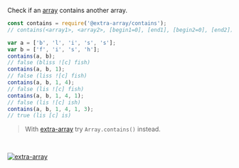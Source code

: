Check if an [array] contains another array.

```javascript
const contains = require('@extra-array/contains');
// contains(<array1>, <array2>, [begin1=0], [end1], [begin2=0], [end2])

var a = ['b', 'l', 'i', 's', 's'];
var b = ['f', 'i', 's', 'h'];
contains(a, b);
// false (bliss ![c] fish)
contains(a, b, 1);
// false (liss ![c] fish)
contains(a, b, 1, 4);
// false (lis ![c] fish)
contains(a, b, 1, 4, 1);
// false (lis ![c] ish)
contains(a, b, 1, 4, 1, 3);
// true (lis [c] is)
```
> With [extra-array] try `Array.contains()` instead.
<br>


[![extra-array](https://i.imgur.com/nwyrmkW.jpg)](https://www.npmjs.com/package/extra-array)

[extra-array]: https://www.npmjs.com/package/extra-array
[array]: https://developer.mozilla.org/en-US/docs/Web/JavaScript/Guide/Indexed_collections
